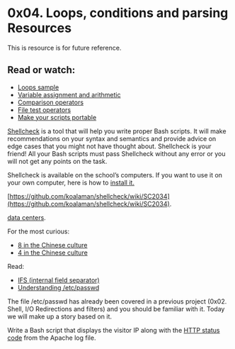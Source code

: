 # 0x04. Loops, conditions and parsing Resources
This is resource is for future reference.
## Read or watch:

- [Loops sample](https://tldp.org/LDP/Bash-Beginners-Guide/html/sect_09_01.html)
- [Variable assignment and arithmetic](https://tldp.org/LDP/abs/html/ops.html)
- [Comparison operators](https://tldp.org/LDP/abs/html/comparison-ops.html)
- [File test operators](https://tldp.org/LDP/abs/html/fto.html)
- [Make your scripts portable](https://www.cyberciti.biz/tips/finding-bash-perl-python-portably-using-env.html)


[Shellcheck](https://github.com/koalaman/shellcheck) is a tool that will help you write proper Bash scripts. It will make recommendations on your syntax and semantics and provide advice on edge cases that you might not have thought about. Shellcheck is your friend! All your Bash scripts must pass Shellcheck without any error or you will not get any points on the task.

Shellcheck is available on the school’s computers. If you want to use it on your own computer, here is how to [install it.](https://github.com/koalaman/shellcheck#installing)

[https://github.com/koalaman/shellcheck/wiki/SC2034](https://github.com/koalaman/shellcheck/wiki/SC2034).

[data centers](https://www.youtube.com/watch?v=iuqXFC_qIvA&feature=youtu.be&t=46).

For the most curious:

- [8 in the Chinese culture](https://freakonomics.com/)
- [4 in the Chinese culture](https://en.wikipedia.org/wiki/Chinese_numerology#Four)

Read:

- [IFS (internal field separator)](https://tldp.org/LDP/abs/html/internalvariables.html )
- [Understanding /etc/passwd](https://www.cyberciti.biz/faq/understanding-etcpasswd-file-format/)

The file /etc/passwd has already been covered in a previous project (0x02. Shell, I/O Redirections and filters) and you should be familiar with it. Today we will make up a story based on it.

Write a Bash script that displays the visitor IP along with the [HTTP status code](https://en.wikipedia.org/wiki/List_of_HTTP_status_codes) from the Apache log file.

